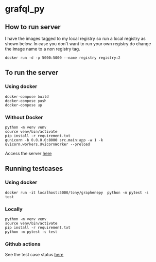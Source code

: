 # grafql_py

## How to run server

I have the images tagged to my local registry so run a local registry as shown below. In case you don't want to run your own registry do change the image name to a non registry tag.

`docker run -d -p 5000:5000 --name registry registry:2`

## To run the server

### Using docker
```
docker-compose build
docker-compose push
docker-compose up
```
### Without Docker
```
python -m venv venv
source venv/bin/activate
pip install -r requirement.txt
gunicorn -b 0.0.0.0:8000 src.main:app -w 1 -k uvicorn.workers.UvicornWorker --preload
```
Access the server [here](http://127.0.0.1:8000)

## Running  testcases

### Using docker
```
docker run -it localhost:5000/tony/graphenepy  python -m pytest -s test
```
### Locally
```
python -m venv venv
source venv/bin/activate
pip install -r requirement.txt
python -m pytest -s test
```
### Github actions
See the test case status [here](https://github.com/tonybenoy/grafql_py/actions/workflows/python-app.yml)